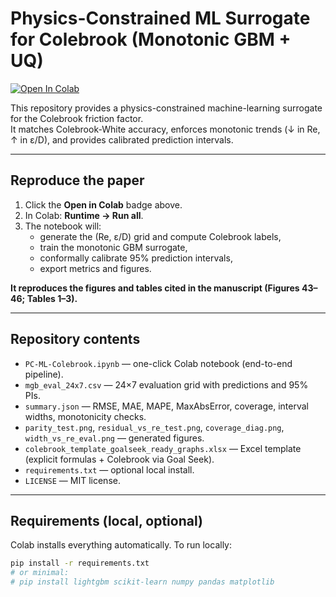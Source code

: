 # Physics-Constrained ML Surrogate for Colebrook (Monotonic GBM + UQ)

[![Open In Colab](https://colab.research.google.com/assets/colab-badge.svg)](https://colab.research.google.com/github/tdmuftuoglu/colebrook-mgb-uq/blob/main/PC-ML-Colebrook.ipynb)

This repository provides a physics-constrained machine-learning surrogate for the Colebrook friction factor.  
It matches Colebrook-White accuracy, enforces monotonic trends (↓ in Re, ↑ in ε/D), and provides calibrated prediction intervals.

---

## Reproduce the paper

1. Click the **Open in Colab** badge above.  
2. In Colab: **Runtime → Run all**.  
3. The notebook will:
   - generate the (Re, ε/D) grid and compute Colebrook labels,
   - train the monotonic GBM surrogate,
   - conformally calibrate 95% prediction intervals,
   - export metrics and figures.

**It reproduces the figures and tables cited in the manuscript (Figures 43–46; Tables 1–3).**

---

## Repository contents

- `PC-ML-Colebrook.ipynb` — one-click Colab notebook (end-to-end pipeline).  
- `mgb_eval_24x7.csv` — 24×7 evaluation grid with predictions and 95% PIs.  
- `summary.json` — RMSE, MAE, MAPE, MaxAbsError, coverage, interval widths, monotonicity checks.  
- `parity_test.png`, `residual_vs_re_test.png`, `coverage_diag.png`, `width_vs_re_eval.png` — generated figures.  
- `colebrook_template_goalseek_ready_graphs.xlsx` — Excel template (explicit formulas + Colebrook via Goal Seek).  
- `requirements.txt` — optional local install.  
- `LICENSE` — MIT license.

---

## Requirements (local, optional)

Colab installs everything automatically. To run locally:

```bash
pip install -r requirements.txt
# or minimal:
# pip install lightgbm scikit-learn numpy pandas matplotlib
